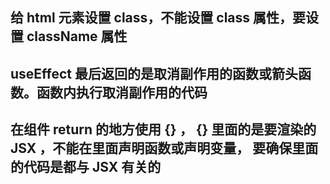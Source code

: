 ## 给 html 元素设置 class，不能设置 class 属性，要设置 className 属性

## useEffect 最后返回的是取消副作用的函数或箭头函数。函数内执行取消副作用的代码

## 在组件 return 的地方使用 {} ， {} 里面的是要渲染的 JSX ，不能在里面声明函数或声明变量， 要确保里面的代码是都与 JSX 有关的